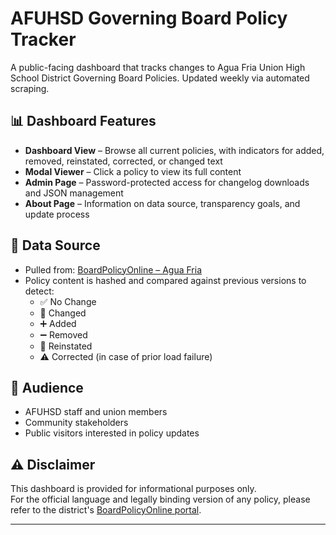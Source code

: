 # AFUHSD Governing Board Policy Tracker

A public-facing dashboard that tracks changes to Agua Fria Union High School District Governing Board Policies. Updated weekly via automated scraping.

## 📊 Dashboard Features

- **Dashboard View** – Browse all current policies, with indicators for added, removed, reinstated, corrected, or changed text
- **Modal Viewer** – Click a policy to view its full content
- **Admin Page** – Password-protected access for changelog downloads and JSON management
- **About Page** – Information on data source, transparency goals, and update process

## 🔁 Data Source

- Pulled from: [BoardPolicyOnline – Agua Fria](https://www.boardpolicyonline.com/bl/?b=agua_fria)
- Policy content is hashed and compared against previous versions to detect:
  - ✅ No Change
  - 📝 Changed
  - ➕ Added
  - ➖ Removed
  - 🔁 Reinstated
  - ⚠️ Corrected (in case of prior load failure)

## 👥 Audience

- AFUHSD staff and union members
- Community stakeholders
- Public visitors interested in policy updates

## ⚠️ Disclaimer

This dashboard is provided for informational purposes only.  
For the official language and legally binding version of any policy, please refer to the district's [BoardPolicyOnline portal](https://www.boardpolicyonline.com/bl/?b=agua_fria).

---
